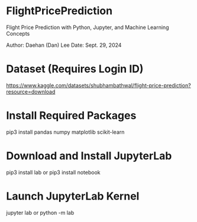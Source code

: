 # FlightPricePrediction
Flight Price Prediction with Python, Jupyter, and Machine Learning Concepts

Author: Daehan (Dan) Lee
Date: Sept. 29, 2024

# Dataset (Requires Login ID)
https://www.kaggle.com/datasets/shubhambathwal/flight-price-prediction?resource=download

# Install Required Packages
pip3 install pandas numpy matplotlib scikit-learn

# Download and Install JupyterLab
pip3 install lab
or
pip3 install notebook

# Launch JupyterLab Kernel
jupyter lab
or
python -m lab

